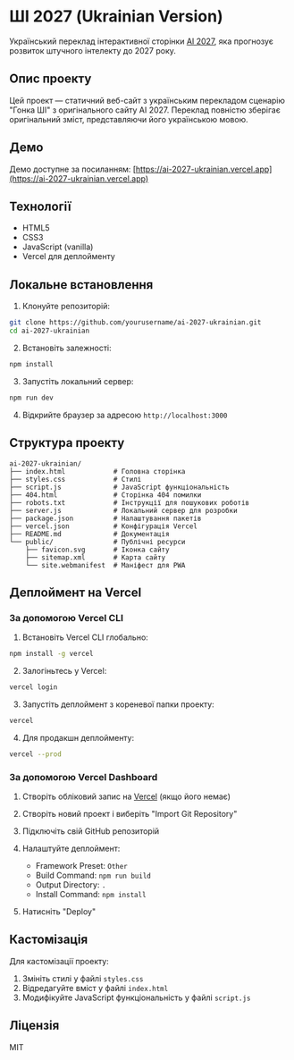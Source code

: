 # ШІ 2027 (Ukrainian Version)

Український переклад інтерактивної сторінки [AI 2027](https://ai-2027.com/race), яка прогнозує розвиток штучного інтелекту до 2027 року.

## Опис проекту

Цей проект — статичний веб-сайт з українським перекладом сценарію "Гонка ШІ" з оригінального сайту AI 2027. Переклад повністю зберігає оригінальний зміст, представляючи його українською мовою.

## Демо

Демо доступне за посиланням: [https://ai-2027-ukrainian.vercel.app](https://ai-2027-ukrainian.vercel.app)

## Технології

- HTML5
- CSS3
- JavaScript (vanilla)
- Vercel для деплойменту

## Локальне встановлення

1. Клонуйте репозиторій:
```bash
git clone https://github.com/yourusername/ai-2027-ukrainian.git
cd ai-2027-ukrainian
```

2. Встановіть залежності:
```bash
npm install
```

3. Запустіть локальний сервер:
```bash
npm run dev
```

4. Відкрийте браузер за адресою `http://localhost:3000`

## Структура проекту

```
ai-2027-ukrainian/
├── index.html            # Головна сторінка
├── styles.css            # Стилі
├── script.js             # JavaScript функціональність
├── 404.html              # Сторінка 404 помилки
├── robots.txt            # Інструкції для пошукових роботів
├── server.js             # Локальний сервер для розробки
├── package.json          # Налаштування пакетів
├── vercel.json           # Конфігурація Vercel
├── README.md             # Документація
└── public/               # Публічні ресурси
    ├── favicon.svg       # Іконка сайту
    ├── sitemap.xml       # Карта сайту
    └── site.webmanifest  # Маніфест для PWA
```

## Деплоймент на Vercel

### За допомогою Vercel CLI

1. Встановіть Vercel CLI глобально:
```bash
npm install -g vercel
```

2. Залогіньтесь у Vercel:
```bash
vercel login
```

3. Запустіть деплоймент з кореневої папки проекту:
```bash
vercel
```

4. Для продакшн деплойменту:
```bash
vercel --prod
```

### За допомогою Vercel Dashboard

1. Створіть обліковий запис на [Vercel](https://vercel.com) (якщо його немає)

2. Створіть новий проект і виберіть "Import Git Repository"

3. Підключіть свій GitHub репозиторій

4. Налаштуйте деплоймент:
   - Framework Preset: `Other`
   - Build Command: `npm run build`
   - Output Directory: `.`
   - Install Command: `npm install`

5. Натисніть "Deploy"

## Кастомізація

Для кастомізації проекту:

1. Змініть стилі у файлі `styles.css`
2. Відредагуйте вміст у файлі `index.html`
3. Модифікуйте JavaScript функціональність у файлі `script.js`

## Ліцензія

MIT 